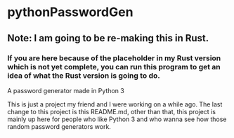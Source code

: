 # pythonPasswordGen
## Note: I am going to be re-making this in Rust.
### If you are here because of the placeholder in my Rust version which is not yet complete, you can run this program to get an idea of what the Rust version is going to do.
A password generator made in Python 3

This is just a project my friend and I were working on a while ago.
The last change to this project is this README.md, other than that,
this project is mainly up here for people who like Python 3 and who
wanna see how those random password generators work.

